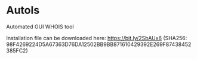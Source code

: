 # AutoIs
Automated GUI WHOIS tool

Installation file can be downloaded here:
https://bit.ly/2SbAUx6 (SHA256: 98F4269224D5A67363D76DA12502BB9BB871610429392E269F87438452385FC2)
